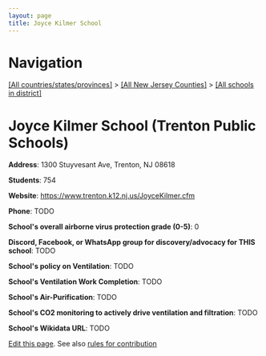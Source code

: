 ```yaml
---
layout: page
title: Joyce Kilmer School
---
```

# Navigation

[[All countries/states/provinces]](../../..) > [[All New Jersey Counties]](../..) > [[All schools in district]](..)

# Joyce Kilmer School (Trenton Public Schools)

**Address**: 1300 Stuyvesant Ave, Trenton, NJ 08618

**Students**: 754

**Website**: <https://www.trenton.k12.nj.us/JoyceKilmer.cfm>

**Phone**: TODO

**School's overall airborne virus protection grade (0-5)**: 0

**Discord, Facebook, or WhatsApp group for discovery/advocacy for THIS school**: TODO

**School's policy on Ventilation**: TODO

**School's Ventilation Work Completion**: TODO

**School's Air-Purification**: TODO

**School's CO2 monitoring to actively drive ventilation and filtration**: TODO

**School's Wikidata URL**: TODO


[Edit this page](https://github.com/ventilate-schools/NJ/edit/main/./Trenton_Public_Schools/Joyce_Kilmer_School.md). See also [rules for contribution](../../../contribution-rules/)